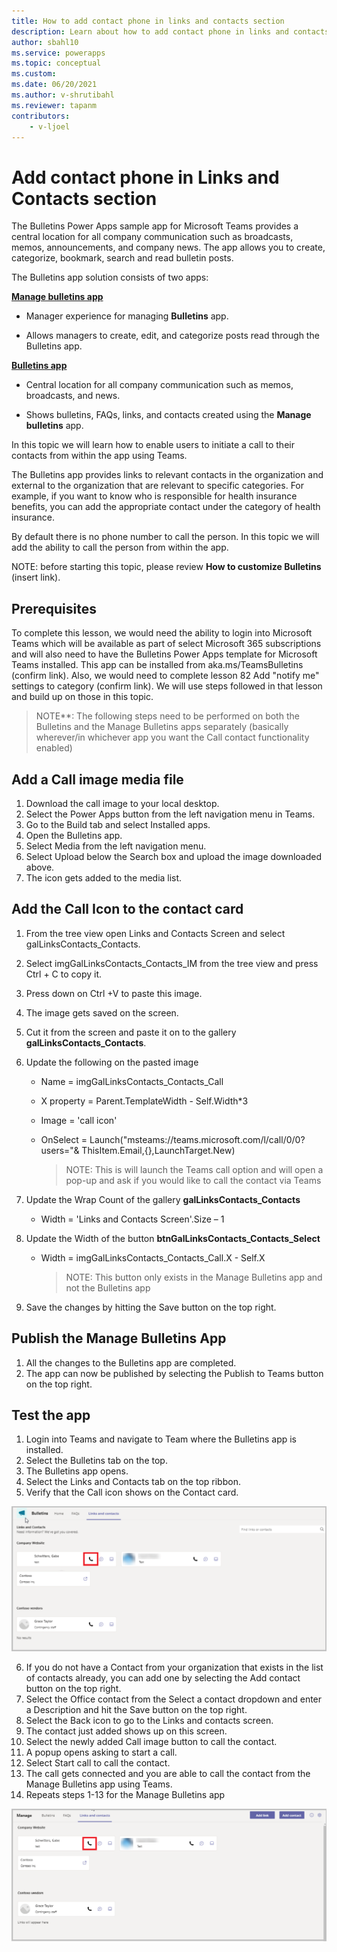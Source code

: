 ```yaml
---
title: How to add contact phone in links and contacts section
description: Learn about how to add contact phone in links and contacts section
author: sbahl10
ms.service: powerapps
ms.topic: conceptual
ms.custom: 
ms.date: 06/20/2021
ms.author: v-shrutibahl
ms.reviewer: tapanm
contributors:
    - v-ljoel
---
```


# Add contact phone in Links and Contacts section

The Bulletins Power Apps sample app for Microsoft Teams provides a central location for all company communication such as broadcasts, memos, announcements, and company news. The app allows you to create, categorize, bookmark, search and read bulletin posts.

The Bulletins app solution consists of two apps:

[**Manage bulletins app**](https://docs.microsoft.com/powerapps/teams/bulletins#manage-bulletins-app)

-   Manager experience for managing **Bulletins** app.

-   Allows managers to create, edit, and categorize posts read through the Bulletins app.

[**Bulletins app**](https://docs.microsoft.com/powerapps/teams/bulletins#bulletins-app)

-   Central location for all company communication such as memos, broadcasts, and news.

-   Shows bulletins, FAQs, links, and contacts created using the **Manage bulletins** app.

In this topic we will learn how to enable users to initiate a call to their contacts from within the app using Teams.

The Bulletins app provides links to relevant contacts in the organization and external to the organization that are relevant to specific categories. For example, if you want to know who is responsible for health insurance benefits, you can add the appropriate contact under the category of health insurance.

By default there is no phone number to call the person. In this topic we will add the ability to call the person from within the app.

NOTE: before starting this topic, please review **How to customize Bulletins** (insert link).

## Prerequisites

To complete this lesson, we would need the ability to login into Microsoft Teams which will be available as part of select Microsoft 365 subscriptions and will also need to have the Bulletins Power Apps template for Microsoft Teams installed. This app can be installed from aka.ms/TeamsBulletins (confirm link). Also, we would need to complete lesson 82 Add "notify me" settings to category (confirm link). We will use steps followed in that lesson and build up on those in this topic.

>NOTE\*\*: The following steps need to be performed on both the Bulletins and the Manage Bulletins apps separately (basically wherever/in whichever app you want the Call contact functionality enabled)

## Add a Call image media file 

1.  Download the call image to your local desktop.
2.  Select the Power Apps button from the left navigation menu in Teams.
3.  Go to the Build tab and select Installed apps.
4.  Open the Bulletins app.
5.  Select Media from the left navigation menu.
6.  Select Upload below the Search box and upload the image downloaded above.
7.  The icon gets added to the media list.

## Add the Call Icon to the contact card

1.  From the tree view open Links and Contacts Screen and select galLinksContacts_Contacts.
2.  Select imgGalLinksContacts_Contacts_IM from the tree view and press Ctrl + C to copy it.
3.  Press down on Ctrl +V to paste this image.
4.  The image gets saved on the screen.
5.  Cut it from the screen and paste it on to the gallery **galLinksContacts\_Contacts**.
6.  Update the following on the pasted image
	- Name = imgGalLinksContacts_Contacts_Call
	
	- X property = Parent.TemplateWidth - Self.Width\*3
	
    - Image = 'call icon'
    
    - OnSelect = Launch("msteams://teams.microsoft.com/l/call/0/0?users="&
        ThisItem.Email,{},LaunchTarget.New)
        
        > NOTE: This is will launch the Teams call option and will open a pop-up and ask if you would like to call the contact via Teams

7. Update the Wrap Count of the gallery **galLinksContacts\_Contacts**
   - Width = 'Links and Contacts Screen'.Size – 1

8. Update the Width of the button **btnGalLinksContacts_Contacts\_Select**

   - Width = imgGalLinksContacts_Contacts_Call.X - Self.X

     > NOTE: This button only exists in the Manage Bulletins app and not the Bulletins app

9. Save the changes by hitting the Save button on the top right.

## Publish the Manage Bulletins App

1.  All the changes to the Bulletins app are completed.
2.  The app can now be published by selecting the Publish to Teams button on the top right.

## Test the app

1.  Login into Teams and navigate to Team where the Bulletins app is installed.
2.  Select  the Bulletins tab on the top.
3.  The Bulletins app opens.
4.  Select the Links and Contacts tab on the top ribbon.
5.  Verify that the Call icon shows on the Contact card.

![Call icon on contact card](media/add-contact-phone-in-links-and-contacts-section/call-icon-on-contact-card.png "Call icon on contact card")

6. If you do not have a Contact from your organization that exists in the list of contacts already, you can add one by selecting the Add contact button on the top right.
7. Select the Office contact from the Select a contact dropdown and enter a Description and hit the Save button on the top right.
8. Select the Back icon to go to the Links and contacts screen.
9. The contact just added shows up on this screen.
10. Select the newly added Call image button to call the contact.
11. A popup opens asking to start a call.
12. Select Start call to call the contact.
13. The call gets connected and you are able to call the contact from the Manage Bulletins app using Teams.
14. Repeats steps 1-13 for the Manage Bulletins app

![Call icon testing](media/add-contact-phone-in-links-and-contacts-section/call-icon-testing.png "Call icon testing")
